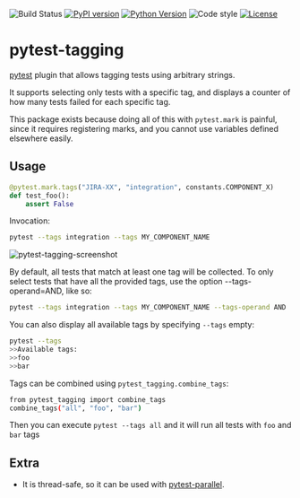 ![Build Status](https://github.com/scastlara/pytest-tagging/actions/workflows/tests.yml/badge.svg)
[![PyPI version](https://img.shields.io/pypi/v/pytest-tagging)](https://pypi.org/project/pytest-tagging/)
[![Python Version](https://img.shields.io/pypi/pyversions/pytest-tagging?logo=python&logoColor=yellow)](https://pypi.org/project/pytest-tagging/)
![Code style](https://img.shields.io/badge/code%20style-black-000000.svg)
[![License](https://img.shields.io/github/license/scastlara/pytest-tagging)](LICENSE)

# pytest-tagging
[pytest](https://docs.pytest.org/en/7.1.x/) plugin that allows tagging tests using arbitrary strings.

It supports selecting only tests with a specific tag, and displays a counter of how many tests failed
for each specific tag.

This package exists because doing all of this with `pytest.mark` is painful, since it requires registering marks, 
and you cannot use variables defined elsewhere easily.


## Usage

```python
@pytest.mark.tags("JIRA-XX", "integration", constants.COMPONENT_X)
def test_foo():
    assert False
```

Invocation:

```sh
pytest --tags integration --tags MY_COMPONENT_NAME
```

![pytest-tagging-screenshot](/media/screenshot-1.png)


By default, all tests that match at least one tag will be collected. To only select
tests that have all the provided tags, use the option --tags-operand=AND, like so:

```sh
pytest --tags integration --tags MY_COMPONENT_NAME --tags-operand AND
```

You can also display all available tags by specifying `--tags` empty:

```sh
pytest --tags
>>Available tags:
>>foo
>>bar
```

Tags can be combined using `pytest_tagging.combine_tags`:

```sh
from pytest_tagging import combine_tags
combine_tags("all", "foo", "bar")
```

Then you can execute `pytest --tags all` and it will run all tests with `foo` and `bar` tags

## Extra
- It is thread-safe, so it can be used with [pytest-parallel](https://github.com/browsertron/pytest-parallel).
